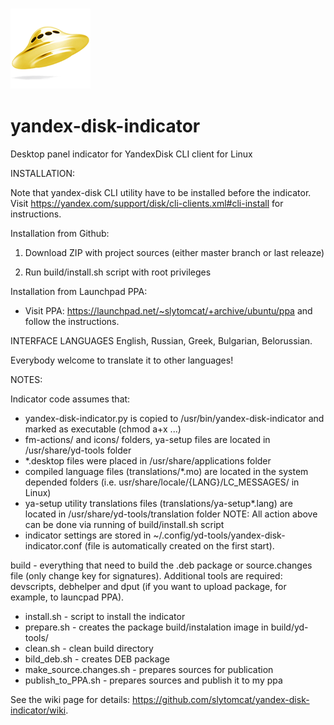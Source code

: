 ### **![yandex-disk-indicator](https://github.com/slytomcat/yandex-disk-indicator/blob/master/icons/yd-128.png)**
# yandex-disk-indicator
Desktop panel indicator for YandexDisk CLI client for Linux

INSTALLATION:

Note that yandex-disk CLI utility have to be installed before the indicator. Visit https://yandex.com/support/disk/cli-clients.xml#cli-install for instructions.

Installation from Github: 

 1. Download ZIP with project sources (either master branch or last releaze)

 2. Run build/install.sh script with root privileges

Installation from Launchpad PPA: 
 - Visit PPA: https://launchpad.net/~slytomcat/+archive/ubuntu/ppa and follow the instructions.

INTERFACE LANGUAGES
English, Russian, Greek, Bulgarian, Belorussian.

Everybody welcome to translate it to other languages!  


NOTES:

Indicator code assumes that:
- yandex-disk-indicator.py is copied to /usr/bin/yandex-disk-indicator and marked as executable (chmod a+x ...)
- fm-actions/ and icons/ folders, ya-setup files are located in /usr/share/yd-tools folder
- *.desktop files were placed in /usr/share/applications folder
- compiled language files (translations/*.mo) are located in the system depended folders (i.e. usr/share/locale/{LANG}/LC_MESSAGES/ in Linux)
- ya-setup utility translations files (translations/ya-setup*.lang) are located in /usr/share/yd-tools/translation folder
NOTE: All action above can be done via running of build/install.sh script
- indicator settings are stored in ~/.config/yd-tools/yandex-disk-indicator.conf (file is automatically created on the first start).


build - everything that need to build the .deb package or source.changes file (only change key for signatures). Additional tools are required: devscripts, debhelper and dput (if you want to upload package, for example, to launcpad PPA).
- install.sh - script to install the indicator
- prepare.sh - creates the package build/instalation image in build/yd-tools/
- clean.sh - clean build directory
- bild_deb.sh - creates DEB package
- make_source.changes.sh - prepares sources for publication
- publish_to_PPA.sh - prepares sources and publish it to my ppa

See the wiki page for details: https://github.com/slytomcat/yandex-disk-indicator/wiki.
